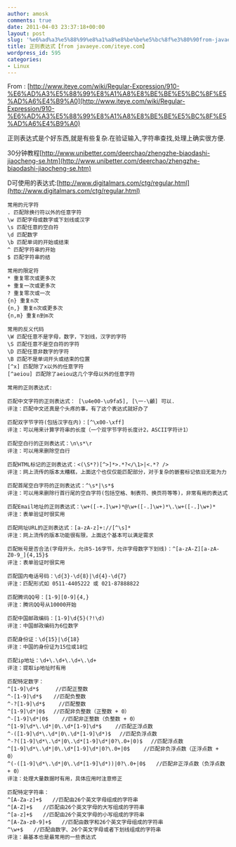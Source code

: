```yaml
---
author: amosk
comments: true
date: 2011-04-03 23:37:18+00:00
layout: post
slug: '%e6%ad%a3%e5%88%99%e8%a1%a8%e8%be%be%e5%bc%8f%e3%80%90from-javaeye-comiteye-com%e3%80%91'
title: 正则表达式【from javaeye.com/iteye.com】
wordpress_id: 595
categories:
- Linux
---
```


From : [http://www.iteye.com/wiki/Regular-Expression/910-%E6%AD%A3%E5%88%99%E8%A1%A8%E8%BE%BE%E5%BC%8F%E5%AD%A6%E4%B9%A0](http://www.iteye.com/wiki/Regular-Expression/910-%E6%AD%A3%E5%88%99%E8%A1%A8%E8%BE%BE%E5%BC%8F%E5%AD%A6%E4%B9%A0)

正则表达式是个好东西,就是有些复杂.在验证输入,字符串查找,处理上确实很方便.

30分钟教程[http://www.unibetter.com/deerchao/zhengzhe-biaodashi-jiaocheng-se.htm](http://www.unibetter.com/deerchao/zhengzhe-biaodashi-jiaocheng-se.htm)

D可使用的表达式:[http://www.digitalmars.com/ctg/regular.html](http://www.digitalmars.com/ctg/regular.html)

    常用的元字符
    . 匹配除换行符以外的任意字符
    \w 匹配字母或数字或下划线或汉字
    \s 匹配任意的空白符
    \d 匹配数字
    \b 匹配单词的开始或结束
    ^ 匹配字符串的开始
    $ 匹配字符串的结
    
<!-- more -->

    常用的限定符
    * 重复零次或更多次
    + 重复一次或更多次
    ? 重复零次或一次
    {n} 重复n次
    {n,} 重复n次或更多次
    {n,m} 重复n到m次
    
    常用的反义代码
    \W 匹配任意不是字母，数字，下划线，汉字的字符
    \S 匹配任意不是空白符的字符
    \D 匹配任意非数字的字符
    \B 匹配不是单词开头或结束的位置
    [^x] 匹配除了x以外的任意字符
    [^aeiou] 匹配除了aeiou这几个字母以外的任意字符
    
    常用的正则表达式:
    
    匹配中文字符的正则表达式： [\u4e00-\u9fa5], [\一-\龥] 可以.
    评注：匹配中文还真是个头疼的事，有了这个表达式就好办了
    
    匹配双字节字符(包括汉字在内)：[^\x00-\xff]
    评注：可以用来计算字符串的长度（一个双字节字符长度计2，ASCII字符计1）
    
    匹配空白行的正则表达式：\n\s*\r
    评注：可以用来删除空白行
    
    匹配HTML标记的正则表达式：<(\S*?)[^>]*>.*?</\1>|<.*? />
    评注：网上流传的版本太糟糕，上面这个也仅仅能匹配部分，对于复杂的嵌套标记依旧无能为力
    
    匹配首尾空白字符的正则表达式：^\s*|\s*$
    评注：可以用来删除行首行尾的空白字符(包括空格、制表符、换页符等等)，非常有用的表达式
    
    匹配Email地址的正则表达式：\w+([-+.]\w+)*@\w+([-.]\w+)*\.\w+([-.]\w+)*
    评注：表单验证时很实用
    
    匹配网址URL的正则表达式：[a-zA-z]+://[^\s]*
    评注：网上流传的版本功能很有限，上面这个基本可以满足需求
    
    匹配帐号是否合法(字母开头，允许5-16字节，允许字母数字下划线)：^[a-zA-Z][a-zA-Z0-9_]{4,15}$
    评注：表单验证时很实用
    
    匹配国内电话号码：\d{3}-\d{8}|\d{4}-\d{7}
    评注：匹配形式如 0511-4405222 或 021-87888822
    
    匹配腾讯QQ号：[1-9][0-9]{4,}
    评注：腾讯QQ号从10000开始
    
    匹配中国邮政编码：[1-9]\d{5}(?!\d)
    评注：中国邮政编码为6位数字
    
    匹配身份证：\d{15}|\d{18}
    评注：中国的身份证为15位或18位
    
    匹配ip地址：\d+\.\d+\.\d+\.\d+
    评注：提取ip地址时有用
    
    匹配特定数字：
    ^[1-9]\d*$　 　 //匹配正整数
    ^-[1-9]\d*$ 　 //匹配负整数
    ^-?[1-9]\d*$　　 //匹配整数
    ^[1-9]\d*|0$　 //匹配非负整数（正整数 + 0）
    ^-[1-9]\d*|0$　　 //匹配非正整数（负整数 + 0）
    ^[1-9]\d*\.\d*|0\.\d*[1-9]\d*$　　 //匹配正浮点数
    ^-([1-9]\d*\.\d*|0\.\d*[1-9]\d*)$　 //匹配负浮点数
    ^-?([1-9]\d*\.\d*|0\.\d*[1-9]\d*|0?\.0+|0)$　 //匹配浮点数
    ^[1-9]\d*\.\d*|0\.\d*[1-9]\d*|0?\.0+|0$　　 //匹配非负浮点数（正浮点数 + 0）
    ^(-([1-9]\d*\.\d*|0\.\d*[1-9]\d*))|0?\.0+|0$　　//匹配非正浮点数（负浮点数 + 0）
    评注：处理大量数据时有用，具体应用时注意修正
    
    匹配特定字符串：
    ^[A-Za-z]+$　　//匹配由26个英文字母组成的字符串
    ^[A-Z]+$　　//匹配由26个英文字母的大写组成的字符串
    ^[a-z]+$　　//匹配由26个英文字母的小写组成的字符串
    ^[A-Za-z0-9]+$　　//匹配由数字和26个英文字母组成的字符串
    ^\w+$　　//匹配由数字、26个英文字母或者下划线组成的字符串
    评注：最基本也是最常用的一些表达式
